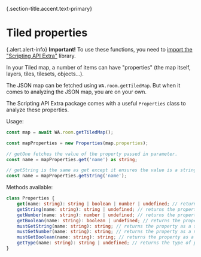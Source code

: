 {.section-title.accent.text-primary}
# Tiled properties

{.alert.alert-info}
**Important!** To use these functions, you need to [import the "Scripting API Extra"](utils.md#importing-the-utility-functions) library.

In your Tiled map, a number of items can have "properties" (the map itself, layers, tiles, tilesets, objects...).

The JSON map can be fetched using `WA.room.getTiledMap`. But when it comes to analyzing the JSON map, you are on your own.

The Scripting API Extra package comes with a useful `Properties` class to analyze these properties.

Usage:

```typescript
const map = await WA.room.getTiledMap();

const mapProperties = new Properties(map.properties);

// getOne fetches the value of the property passed in parameter.
const name = mapProperties.get('name') as string;

// getString is the same as get except it ensures the value is a string (and throws an exception if it is not)
const name = mapProperties.getString('name');
```

Methods available:

```typescript
class Properties {
    get(name: string): string | boolean | number | undefined; // returns the property
    getString(name: string): string | undefined; // returns the property (and checks it is a string)
    getNumber(name: string): number | undefined; // returns the property (and checks it is a number)
    getBoolean(name: string): boolean | undefined; // returns the property (and checks it is a boolean)
    mustGetString(name: string): string; // returns the property as a string (throws an Error if not found)
    mustGetNumber(name: string): string; // returns the property as a number (throws an Error if not found)
    mustGetBoolean(name: string): string; // returns the property as a boolean (throws an Error if not found)
    getType(name: string): string | undefined; // returns the type of property (as defined in the map)
}
```
